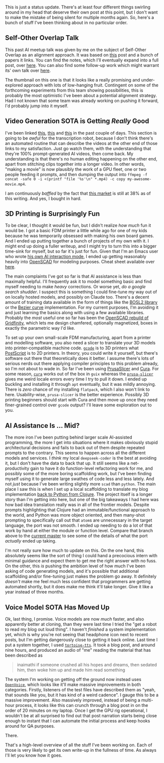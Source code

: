 This is just a status update. There's at least four different things swirling around in my head that deserve their own post at this point, but I don't want to make the mistake of being silent for multiple months again. So, here's a bunch of stuff I've been thinking about in no particular order.

## Self-Other Overlap Talk

This past AI meetup talk was given by me on the subject of Self-Other Overlap as an alignment approach. It was based on [this](https://www.lesswrong.com/posts/hzt9gHpNwA2oHtwKX/self-other-overlap-a-neglected-approach-to-ai-alignment) post and a bunch of papers it links. You can find the notes, which I'll eventually expand into a full post, over [here](https://github.com/inaimathi/langnostic/blob/29b3f251effed6cc012e6fe2266c8e52d1c486e3/drafts/self-other-overlap-talk.md). You can also find some follow-up work which might warrant its' own talk over [here](https://www.lesswrong.com/posts/jtqcsARGtmgogdcLT/reducing-llm-deception-at-scale-with-self-other-overlap-fine).

The thumbnail on this one is that it looks like a really promising and under-explored approach with lots of low-hanging fruit. Contingent on some of the forthcoming experiments from this team showing possibilities, this is probably the most optimistic I've been about a potential alignment strategy. Had I not known that some team was already working on pushing it forward, I'd probably jump into it myself.

## Video Generation SOTA is Getting _Really_ Good

I've been linked [this](https://www.reddit.com/r/Bard/comments/1krla4b/veo_3_is_just_insanely_good/), [this](https://x.com/HashemGhaili/status/1925332319604257203) and [this](https://x.com/HashemGhaili/status/1925616536791760987) in the past couple of days. This section is going to be _awful_ for the transcription robot, because I don't think there's an automated routine that can describe the videos at the other end of those links to my satisfaction. Just go watch them, with the understanding that they're 100% prompt-generated AI videos, then come back. My understanding is that there's no human editing happening on the other end, apart from stitching clips together into a longer video. In other words, "making a movie" is now plausibly the work of a GPU fleet, one or two people feeding it prompts, and then dumping the output into `ffmpeg -f concat -safe 0 -i <(printf "file '%s'\n" *.mp4) -c copy my-awesome-movie.mp4`.

I am continuously _baffled_ by the fact that [this market](https://manifold.markets/ScottAlexander/in-2028-will-an-ai-be-able-to-gener) is still at 38% as of this writing. And yes, I bought in hard.

## 3D Printing is Surprisingly Fun

To be clear, I thought it would be fun, but I didn't realize _how much_ fun it would be. I got a basic FDM printer a little while ago for one of my kids because he was temporarily obsessed with making his own board games. And I ended up putting together a bunch of projects of my own with it. I might end up doing a fuller writeup, and I might try to turn this into a bigger time-sink for myself, but so far it's just for fun. Given that I'm an Emacs user who wrote [his own AI interaction mode](https://github.com/inaimathi/aidev-mode), I ended up getting reasonably heavily into [OpenSCAD](https://openscad.org/) for modeling purposes. Cheat sheet available over [here](https://openscad.org/cheatsheet/). 

The main complaints I've got so far is that AI assistance is less than maximally helpful. I'll frequently ask it to model something basic and find myself needing to make _heavy_ corrections. Or worse yet, _do a google search_ *shudder*. I suspect this is something I could fine-tune my way out of on locally hosted models, and possibly on Claude too. There's a decent amount of training data available in the form of things like the [BOSL2 library](https://github.com/BelfrySCAD/BOSL2/tree/master) or the [Bezier curve](https://github.com/RLuckom/bezier-scad) implementation. For my current purposes, I'm avoiding it and just learning the basics along with using a few available libraries. Probably the _most_ useful one so far has been the [OpenSCAD rebuild of Gridfinity](https://github.com/kennetek/gridfinity-rebuilt-openscad), which lets me design chamfered, optionally magnetized, boxes in exactly the parametric way I'd like.

To set up your own small-scale FDM manufacturing, apart from a printer and modelling software, you also need a slicer to translate your 3D models into printer-compatible machine code. [`gcode`](https://reprap.org/wiki/G-code) is to 3D printers what [PostScript](https://www.adobe.com/jp/print/postscript/pdfs/PLRM.pdf) is to 2D printers. In theory, you could write it yourself, but there's software out there that theoretically does it better. I assume there's lots of serious nerds out there applying compiler principles to this problem already, so I'm not about to wade in. So far I've been using [PrusaSlicer](https://www.prusa3d.com/page/prusaslicer_424/) and [Cura](https://ultimaker.com/software/ultimaker-cura/). For some reason, [`cura`](https://packages.guix.gnu.org/packages/cura/) works out of the box in `guix` whereas the [`prusa-slicer`](https://data.guix.gnu.org/revision/01d5d6807f1026bf2fea1846a156e3e09f84c098/package/prusa-slicer/2.5.2?locale=en_US.UTF-8) gives me weird locale errors every time I try to pull it down. I ended up buckling and installing it through `apt` eventually, but it was mildly annoying. There is _zero_ chance of my installing `flatpack`, which I also won't link to here. Usability-wise, `prusa-slicer` is the better experience. Possibly 3D printing beginners should start with Cura and then move up once they need finer-grained control over `gcode` output? I'll leave some exploration out to you.

## AI Assistance Is ... Mid?

The more iron I've been putting behind larger scale AI-assisted programming, the more I get into situations where it makes obviously stupid architectural decisions and fails to back out of them despite repeated prompts to the contrary. This seems to happen across all the different models and services. I _think_ my local `deepseek-coder` is the best at avoiding it, but I don't have the data to back that up. It still seems like a net-productivity gain to have it do function-level refactoring work for me, and possibly some of the more boring scaffolding work, but I've been finding myself using it to generate large swathes of code less and less lately. And not _just_ because I've been writing slightly more `scad` than `python`. The main place I saw this is when I set up a local scaffolding to translate my blog implementation [back to Python from Clojure](https://github.com/inaimathi/langnostic/tree/inaimathi/python-port-2025). The project itself is a longer story than I'm getting into here, but one of the big takeaways I had here was how bad idea translation really was in all of the frontier models. Despite prompts highlighting that Clojure had an immutable/functional approach to the world, and Python was more object oriented, and then many-shot prompting to specifically call out that `atom`s are unnecessary in the target language, the port was not smooth. I ended up needing to do a lot of that work by hand at either the module or function level. Compare that branch above to the [current master](https://github.com/inaimathi/langnostic/tree/29b3f251effed6cc012e6fe2266c8e52d1c486e3) to see some of the details of what the port _actually_ ended up taking.

I'm not really sure how much to update on this. On the one hand, this absolutely seems like the sort of thing I could hand a precocious intern with minimal guidance and expect them to get me the right answer with no fuss. On the other, this _is_ pushing the ambition level of how much I've been asking of code generating models, and it's possible that additional scaffolding and/or fine-tuning just makes the problem go away. It definitely _doesn't_ make me feel much less confident that programmers are getting automated shortly, but it does make me think it'll take longer. Give it like a year instead of three months.

## Voice Model SOTA Has Moved Up

Ok, last thing, I promise. Voice models are now _much_ faster, and also apparently better at cloning, than they were last time I tried the "get a robot to read my blog out loud thing". I haven't _finished_ a system implementation yet, which is why you're not seeing that headphone icon next to recent posts, but I'm getting dangerously close to getting it back online. Last time I put a system together, I used [`tortoise-tts`](https://github.com/neonbjb/tortoise-tts). It took a blog post, and around nine hours, and produced an audio of "me" reading the material that has been described as

> inaimathi if someone crushed all his hopes and dreams, then sedated him, then woke him up and made him read something

The system I'm working on getting off the ground now instead uses [`OpenVoice`](https://github.com/myshell-ai/OpenVoice), which looks like it'll make massive improvements in both categories. Firstly, listeners of the test files have described them as "yeah, that sounds like you, but it has kind of a weird cadence". I gauge this to be a massive improvement. Also massively improved, instead of being a multi-hour process, it looks like this can crunch through a blog post in on the order of 20 minutes on my laptop. Once I get the GPU rig operational, I wouldn't be at all surprised to find out that post narration starts being close enough to instant that I can automate the initial process and keep hooks around for QA purposes.

There. 

That's a high-level overview of all the stuff I've been working on. Each of those is very likely to get its own write-up in the fullness of time. As always I'll let you know how it goes.
